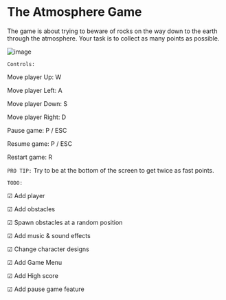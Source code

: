 # The Atmosphere Game

The game is about trying to beware of rocks on the way down to the earth through the atmosphere. Your task is to collect as many points as possible.

![image](https://user-images.githubusercontent.com/75026831/114431853-41820c00-9bc0-11eb-88af-b302aec7d23a.png)


`Controls: `

Move player Up: W

Move player Left: A 

Move player Down: S

Move player Right: D


Pause game: P / ESC

Resume game: P / ESC

Restart game: R


`PRO TIP:` Try to be at the bottom of the screen to get twice as fast points.


`TODO:`

☑ Add player

☑ Add obstacles

☑ Spawn obstacles at a random position

☑ Add music & sound effects

☑ Change character designs

☑ Add Game Menu

☑ Add High score

☑ Add pause game feature
